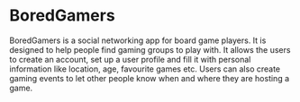 # BoredGamers
BoredGamers is a social networking app for board game players. It is designed to help people find gaming groups to play with. It allows the users to create an account, set up a user profile and fill it with personal information like location, age, favourite games etc. Users can also create gaming events to let other people know when and where they are hosting a game.
